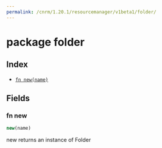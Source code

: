 ```yaml
---
permalink: /cnrm/1.20.1/resourcemanager/v1beta1/folder/
---
```


# package folder



## Index

* [`fn new(name)`](#fn-new)

## Fields

### fn new

```ts
new(name)
```

new returns an instance of Folder
